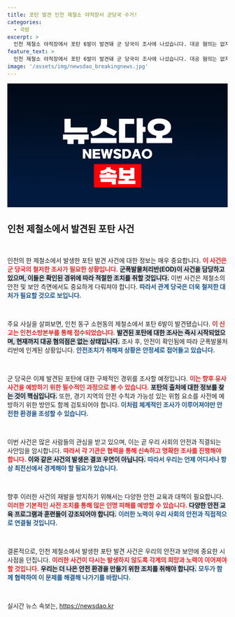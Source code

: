 ```yaml
---
title: 포탄 발견 인천 제철소 야적장서 군당국 수거!
categories:
  - 국방
excerpt: >
  인천 제철소 야적장에서 포탄 6발이 발견돼 군 당국이 조사에 나섰습니다. 대공 혐의는 없지만, 그 배경은 무엇일까요? 저도 궁금합니다! 클릭해 자세한 내용을 알아보세요!
feature_text: >
  인천 제철소 야적장에서 포탄 6발이 발견돼 군 당국이 조사에 나섰습니다. 대공 혐의는 없지만, 그 배경은 무엇일까요? 저도 궁금합니다! 클릭해 자세한 내용을 알아보세요!
image: '/assets/img/newsdao_breakingnews.jpg'
---
```


<p><img src="/assets/img/newsdao_breakingnews.jpg" alt="pcversion 속보" /></p>

<h2 data-ke-size="size26">인천 제철소에서 발견된 포탄 사건</h2>

<p data-ke-size="size16">&nbsp;</p>

<p>인천의 한 제철소에서 발생한 포탄 발견 사건에 대한 정보는 매우 중요합니다. <b><span style="color: #ee2323;">이 사건은 군 당국의 철저한 조사가 필요한 상황입니다.</span></b> <b><span style="background-color: #21538527;">군폭발물처리반(EOD)이 사건을 담당하고 있으며, 이들은 확인된 경위에 따라 적절한 조치를 취할 것입니다.</span></b>  이번 사건은 제철소의 안전 및 보안 측면에서도 중요하게 다뤄져야 합니다. <b><span style="color: #1a5490;">따라서 관계 당국은 더욱 철저한 대처가 필요할 것으로 보입니다.</span></b></p>

<p data-ke-size="size16">&nbsp;</p>

<p>주요 사실을 살펴보면, 인천 동구 소현동의 제철소에서 포탄 6발이 발견됐습니다. <b><span style="color: #ee2323;">이 신고는 인천소방본부를 통해 접수되었습니다.</span></b> <b><span style="background-color: #21538527;">발견된 포탄에 대한 조사는 즉시 시작되었으며, 현재까지 대공 혐의점은 없는 상태입니다.</span></b> 조사 후, 안전이 확인됨에 따라 군폭발물처리반에 인계된 상황입니다. <b><span style="color: #1a5490;">안전조치가 취해져 상황은 안정세로 접어들고 있습니다.</span></b></p>

<p data-ke-size="size16">&nbsp;</p>

<p>군 당국은 이제 발견된 포탄에 대한 구체적인 경위를 조사할 예정입니다. <b><span style="color: #ee2323;">이는 향후 유사 사건을 예방하기 위한 필수적인 과정으로 볼 수 있습니다.</span></b> <b><span style="background-color: #21538527;">포탄의 출처에 대한 정보를 찾는 것이 핵심입니다.</span></b> 또한, 경기 지역의 안전 수칙과 가능성 있는 위험 요소를 사전에 예방하기 위한 방안도 함께 검토되어야 합니다. <b><span style="color: #1a5490;">이처럼 체계적인 조사가 이루어져야만 안전한 환경을 조성할 수 있습니다.</span></b></p>

<p data-ke-size="size16">&nbsp;</p>

<p>이번 사건은 많은 사람들의 관심을 받고 있으며, 이는 곧 우리 사회의 안전과 직결되는 사안임을 암시합니다. <b><span style="color: #ee2323;">따라서 각 기관은 협력을 통해 신속하고 명확한 조사를 진행해야 합니다.</span></b> <b><span style="background-color: #21538527;">이와 같은 사건의 발생은 결코 우연이 아닙니다.</span></b> <b><span style="color: #1a5490;">따라서 우리는 언제 어디서나 항상 최전선에서 경계해야 할 필요가 있습니다.</span></b></p>

<p data-ke-size="size16">&nbsp;</p> 

<p>향후 이러한 사건의 재발을 방지하기 위해서는 다양한 안전 교육과 대책이 필요합니다. <b><span style="color: #ee2323;">이러한 기본적인 사전 조치를 통해 많은 인명 피해를 예방할 수 있습니다.</span></b> <b><span style="background-color: #21538527;">다양한 안전 교육 프로그램과 훈련들이 강조되어야 합니다.</span></b> <b><span style="color: #1a5490;">이러한 노력이 우리 사회의 안전과 직접적으로 연결될 것입니다.</span></b></p>

<p data-ke-size="size16">&nbsp;</p>

<p>결론적으로, 인천 제철소에서 발생한 포탄 발견 사건은 우리의 안전과 보안에 중요한 시사점을 던집니다. <b><span style="color: #ee2323;">이러한 사건이 다시는 발생하지 않도록 각계의 희망과 노력이 이어져야 할 것입니다.</span></b> <b><span style="background-color: #21538527;">우리는 더 나은 안전 환경을 만들기 위한 조치를 취해야 합니다.</span></b> <b><span style="color: #1a5490;">모두가 함께 협력하여 이 문제를 해결해 나가기를 바랍니다.</span></b></p>

<p data-ke-size="size16">&nbsp;</p>
실시간 뉴스 속보는, <a href="https://newsdao.kr" rel="dofollow">https://newsdao.kr</a>


